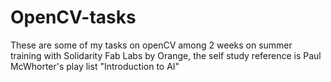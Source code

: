 # OpenCV-tasks
These are some of my tasks on openCV among 2 weeks on summer training with Solidarity Fab Labs by Orange, the self study reference is Paul McWhorter's play list "Introduction to AI"
